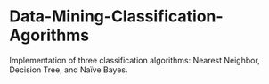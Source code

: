 # Data-Mining-Classification-Agorithms
Implementation of three classification algorithms: Nearest Neighbor, Decision Tree, and Naïve Bayes.

